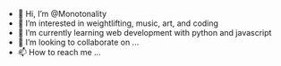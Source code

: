 - 👋 Hi, I’m @Monotonality
- 👀 I’m interested in weightlifting, music, art, and coding
- 🌱 I’m currently learning web development with python and javascript
- 💞️ I’m looking to collaborate on ...
- 📫 How to reach me ...

<!---
Monotonality/Monotonality is a ✨ special ✨ repository because its `README.md` (this file) appears on your GitHub profile.
You can click the Preview link to take a look at your changes.
--->
